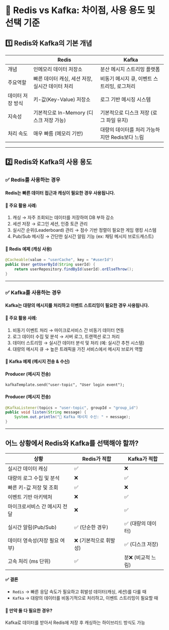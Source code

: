 # 📝 Redis vs Kafka: 차이점, 사용 용도 및 선택 기준

## 1️⃣ Redis와 Kafka의 기본 개념
|           | Redis                        |                                     Kafka |
|-----------|------------------------------|------------------------------------------|
| 개념        | 인메모리 데이터 저장소                 |                           분산 메시지 스트리밍 플랫폼 |
| 주요역할      | 빠른 데이터 캐싱, 세션 저장, 실시간 데이터 처리 |                 비동기 메시지 큐, 이벤트 스트리밍, 로그처리 |
| 데이터 저장 방식 | 키-값(Key-Value) 저장소           |                             로그 기반 메시징 시스템 |
| 지속성       | 기본적으로 In-Memory (디스크 저장 가능)  |                   기본적으로 디스크 저장 (로그 파일 유지) |
| 처리 속도     | 매우 빠름 (메모리 기반)                 |              대량의 데이터를 처리 가능하지만 Redis보다 느림 |

* * *

## 2️⃣ Redis와 Kafka의 사용 용도
### ✅ Redis를 사용하는 경우
#### Redis는 빠른 데이터 접근과 캐싱이 필요한 경우 사용됩니다.
#### 📌 주요 활용 사례:
1. 캐싱 → 자주 조회되는 데이터를 저장하여 DB 부하 감소
2. 세션 저장 → 로그인 세션, 인증 토큰 관리
3. 실시간 순위(Leaderboard) 관리 → 점수 기반 정렬이 필요한 게임 랭킹 시스템
4. Pub/Sub 메시징 → 간단한 실시간 알림 기능 (ex: 채팅 메시지 브로드캐스트)

#### 🔹 Redis 예제 (캐싱 사용)
```java
@Cacheable(value = "userCache", key = "#userId")
public User getUserById(String userId) {
    return userRepository.findById(userId).orElseThrow();
}
```

* * *

### ✅ Kafka를 사용하는 경우
#### Kafka는 대량의 메시지를 처리하고 이벤트 스트리밍이 필요한 경우 사용됩니다.
#### 📌 주요 활용 사례:
1. 비동기 이벤트 처리 → 마이크로서비스 간 비동기 데이터 연동
2. 로그 데이터 수집 및 분석 → 서버 로그, 트랜잭션 로그 처리
3. 데이터 스트리밍 → 실시간 데이터 분석 및 처리 (예: 실시간 추천 시스템)
4. 대량의 메시지 큐 → 높은 트래픽을 가진 서비스에서 메시지 브로커 역할

#### 🔹 Kafka 예제 (메시지 전송 & 수신)
#### Producer (메시지 전송)
```
kafkaTemplate.send("user-topic", "User login event");
```
#### Producer (메시지 전송)
```java
@KafkaListener(topics = "user-topic", groupId = "group_id")
public void listen(String message) {
    System.out.println("📩 Kafka 메시지 수신: " + message);
}
```

* * *

## 어느 상황에서 Redis와 Kafka를 선택해야 할까?
| 상황        | Redis가 적합                    | Kafka가 적합       |
|-----------|------------------------------|--------------------|
| 실시간 데이터 캐싱        | ✅                 | ❌               | 
| 대량의 로그 수집 및 분석        | ❌                 | ✅               |  
| 빠른 키-값 저장 및 조회        | ✅                | ❌               |  
| 이벤트 기반 아키텍처        | ❌             | ✅               |  
| 마이크로서비스 간 메시지 전달        |	❌         | ✅               |  
| 실시간 알림(Pub/Sub)        | ✅ (단순한 경우)              | ✅ (대량의 데이터) |  
| 데이터 영속성(저장 필요 여부)        | ❌ (기본적으로 휘발성)               | ✅ (디스크 저장) |  
| 고속 처리 (ms 단위)        | ✅                | 분❌ (비교적 느림) | 

#### ✅ 결론
* `Redis` → 빠른 응답 속도가 필요하고 휘발성 데이터(캐싱, 세션)를 다룰 때
* `Kafka` → 대량의 데이터를 비동기적으로 처리하고, 이벤트 스트리밍이 필요할 때

#### 📌 만약 둘 다 필요한 경우?
Kafka로 데이터를 받아서 Redis에 저장 후 캐싱하는 하이브리드 방식도 가능
